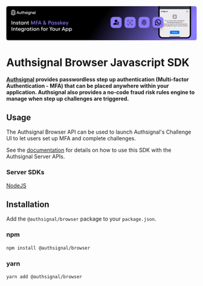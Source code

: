 <img width="1070" alt="Authsignal" src="https://raw.githubusercontent.com/authsignal/authsignal-browser/main/.github/images/authsignal.png">

# Authsignal Browser Javascript SDK

**[Authsignal](https://www.authsignal.com) provides passwordless step up authentication (Multi-factor Authentication - MFA) that can be placed anywhere within your application. Authsignal also provides a no-code fraud risk rules engine to manage when step up challenges are triggered.**


## Usage

The Authsignal Browser API can be used to launch Authsignal's Challenge UI to let users set up MFA and complete challenges.

See the [documentation](https://docs.authsignal.com/sdks/client/browser-sdk) for details on how to use this SDK with the Authsignal Server APIs.

### Server SDKs
[NodeJS](https://www.npmjs.com/package/@authsignal/node)

## Installation

Add the `@authsignal/browser` package to your `package.json`.

### npm
```bash
npm install @authsignal/browser
```

### yarn

```bash
yarn add @authsignal/browser
```

